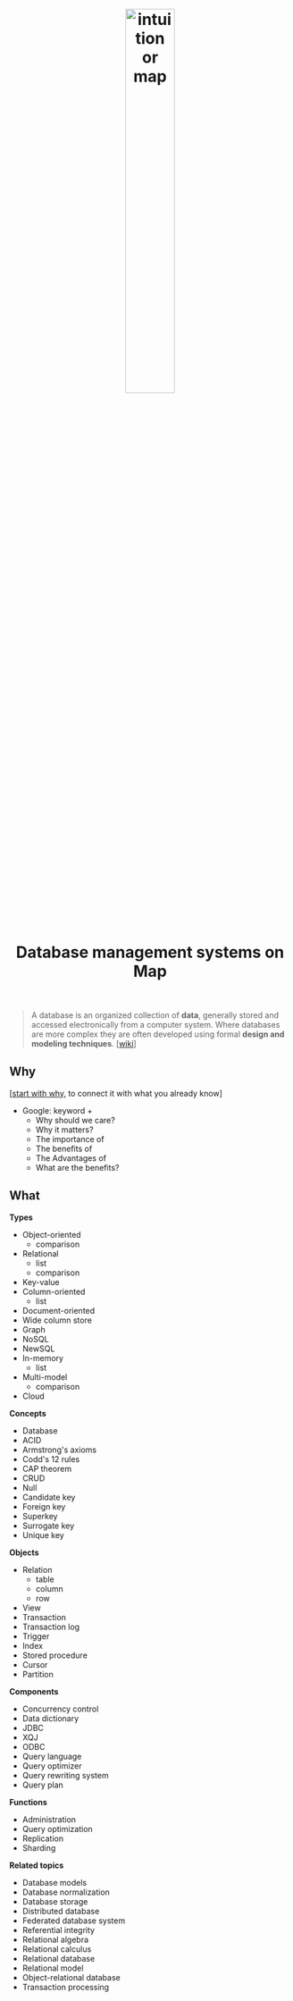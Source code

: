 <h1 align="center">
<br>
	<a href="https://www.wikiwand.com/en/NoSQL#/External_links">
  <img src="https://i.imgur.com/q4jhms1.png" alt="intuition or map" width=42%">
  </a>
  <br><br>
Database management systems on Map <br><br>
</h1>

> A database is an organized collection of **data**, generally stored and accessed electronically from a computer system. Where databases are more complex they are often developed using formal **design and modeling techniques**. [[wiki](https://www.wikiwand.com/en/Database)]

## Why 

[[start with why](https://www.youtube.com/watch?v=IPYeCltXpxw), to connect it with what you already know]

* Google: keyword + 
	* Why should we care?
	* Why it matters?
	* The importance of 
	* The benefits of 
	* The Advantages of 
	* What are the benefits?

## What 

**Types**	

* Object-oriented 
	* comparison
* Relational 
	* list
	* comparison
* Key-value
* Column-oriented 
	* list
* Document-oriented
* Wide column store
* Graph
* NoSQL
* NewSQL
* In-memory 
	* list
* Multi-model 
	* comparison
* Cloud

**Concepts**	

* Database
* ACID
* Armstrong's axioms
* Codd's 12 rules
* CAP theorem
* CRUD
* Null
* Candidate key
* Foreign key
* Superkey
* Surrogate key
* Unique key

**Objects**	

* Relation 
	* table
	* column
	* row
* View
* Transaction
* Transaction log
* Trigger
* Index
* Stored procedure
* Cursor
* Partition

**Components**	

* Concurrency control
* Data dictionary
* JDBC
* XQJ
* ODBC
* Query language
* Query optimizer
* Query rewriting system
* Query plan

**Functions**	

* Administration
* Query optimization
* Replication
* Sharding

**Related topics**	

* Database models
* Database normalization
* Database storage
* Distributed database
* Federated database system
* Referential integrity
* Relational algebra
* Relational calculus
* Relational database
* Relational model
* Object-relational database
* Transaction processing

